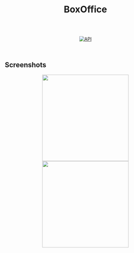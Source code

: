 <h1 align="center">BoxOffice</h1></br>

<!-- <p align="center">  
A demo Disney app using compose and Hilt based on modern Android tech-stacks and MVVM architecture. Fetching data from the network and integrating persisted data in the database via repository pattern.<br> Declarative UI version of the <a href="https://github.com/skydoves/DisneyMotions" target="_blank"> DisneyMotions </a> using compose.
</p> -->

</br>

<p align="center">
  <a href="https://android-arsenal.com/api?level=21"><img alt="API" src="https://img.shields.io/badge/API-21%2B-brightgreen.svg?style=flat"/></a>
</p><br>

## Screenshots

<p align="center">
  <img src="preview/preview1.gif" width="270"/>
  <img src="preview/preview2.gif" width="270"/>
</p>
